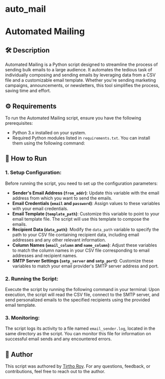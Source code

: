 # auto_mail
# Automated Mailing

## 🛠️ Description
Automated Mailing is a Python script designed to streamline the process of sending bulk emails to a large audience. It automates the tedious task of individually composing and sending emails by leveraging data from a CSV file and a customizable email template. Whether you're sending marketing campaigns, announcements, or newsletters, this tool simplifies the process, saving time and effort.

## ⚙️ Requirements
To run the Automated Mailing script, ensure you have the following prerequisites:
- Python 3.x installed on your system.
- Required Python modules listed in `requirements.txt`. You can install them using the following command:

## 🌟 How to Run
### 1. Setup Configuration:
Before running the script, you need to set up the configuration parameters:
- **Sender's Email Address (`from_addr`)**: Update this variable with the email address from which you want to send the emails.
- **Email Credentials (`email` and `password`)**: Assign values to these variables with your email credentials.
- **Email Template (`template_path`)**: Customize this variable to point to your email template file. The script will use this template to compose the emails.
- **Recipient Data (`data_path`)**: Modify the `data_path` variable to specify the path to your CSV file containing recipient data, including email addresses and any other relevant information.
- **Column Names (`email_column` and `name_column`)**: Adjust these variables to match the column names in your CSV file corresponding to email addresses and recipient names.
- **SMTP Server Settings (`smtp_server` and `smtp_port`)**: Customize these variables to match your email provider's SMTP server address and port.

### 2. Running the Script:
Execute the script by running the following command in your terminal:
Upon execution, the script will read the CSV file, connect to the SMTP server, and send personalized emails to the specified recipients using the provided email template.

### 3. Monitoring:
The script logs its activity to a file named `email_sender.log`, located in the same directory as the script. You can monitor this file for information on successful email sends and any encountered errors.

## 🤖 Author
This script was authored by [Tirtho Roy](https://github.com/tirtho149). For any questions, feedback, or contributions, feel free to reach out to the author.

